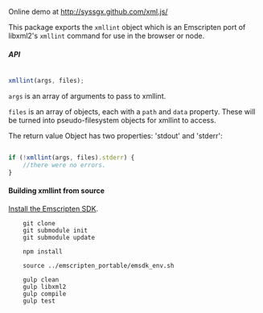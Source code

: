 
Online demo at http://syssgx.github.com/xml.js/

This package exports the `xmllint` object which is an Emscripten port of
libxml2's `xmllint` command for use in the browser or node.

##### API #####

```javascript

xmllint(args, files);

```

`args` is an array of arguments to pass to xmllint.

`files` is an array of objects, each with a `path` and `data` property. These will be turned into pseudo-filesystem objects for xmllint to access.

The return value Object has two properties: 'stdout' and 'stderr':

```javascript

if (!xmllint(args, files).stderr) {
	//there were no errors.
}

```

#### Building xmllint from source ####

[Install the Emscripten SDK](https://kripken.github.io/emscripten-site/docs/getting_started/downloads.html).

```
	git clone
	git submodule init
	git submodule update

	npm install

	source ../emscripten_portable/emsdk_env.sh

	gulp clean
	gulp libxml2
	gulp compile
	gulp test
```
